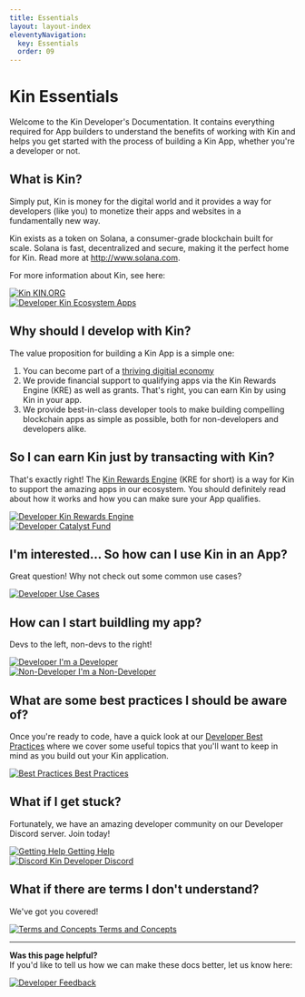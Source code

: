 ```yaml
---
title: Essentials
layout: layout-index
eleventyNavigation:
  key: Essentials
  order: 09
---
```


# Kin Essentials

Welcome to the Kin Developer's Documentation. It contains everything required for App builders to understand the benefits of working with Kin and helps you get started with the process of building a Kin App, whether you're a developer or not.
## What is Kin?

Simply put, Kin is money for the digital world and it provides a way for developers (like you) to monetize their apps and websites in a fundamentally new way.

Kin exists as a token on Solana, a consumer-grade blockchain built for scale. Solana is fast, decentralized and secure, making it the perfect home for Kin. Read more at http://www.solana.com.

For more information about Kin, see here:
<div class='essentials'>
  <a href='https://kin.org' target='_blank'><div class='essential'>
    <img class='essential-icon image-logo' alt='Kin' src='./images/kin_logo.svg'>
    <span class='essential-text image-logo-text'>KIN.ORG</span>
  </div></a>
  <a href='https://kin.org/kin-apps/' target='_blank'><div class='essential'>
    <img class='essential-icon' alt='Developer' src='./images/cubes-solid.svg'>
    <span class='essential-text'>Kin Ecosystem Apps</span>
  </div></a>
</div>



## Why should I develop with Kin?

The value proposition for building a Kin App is a simple one:
1) You can become part of a [thriving digitial economy](https://kin.org/kin-apps)
2) We provide financial support to qualifying apps via the Kin Rewards Engine (KRE) as well as grants. That's right, you can earn Kin by using Kin in your app.
3) We provide best-in-class developer tools to make building compelling blockchain apps as simple as possible, both for non-developers and developers alike.

## So I can earn Kin just by transacting with Kin?
That's exactly right! The [Kin Rewards Engine](/essentials/kin-rewards-engine) (KRE for short) is a way for Kin to support the amazing apps in our ecosystem. You should definitely read about how it works and how you can make sure your App qualifies.

<div class='essentials'>
  <a href='/essentials/kin-rewards-engine/'><div class='essential'>
    <img class='essential-icon' alt='Developer' src='./images/money-bill-trend-up-solid.svg'>
    <span class='essential-text'>Kin Rewards Engine</span>
  </div></a>
  <a href='https://kin.org/catalyst-fund/' target='_blank'><div class='essential'>
    <img class='essential-icon' alt='Developer' src='./images/sack-dollar-solid.svg'>
    <span class='essential-text'>Catalyst Fund</span>
  </div></a>
</div>



## I'm interested... So how can I use Kin in an App?
Great question! Why not check out some common use cases?
<div class='essentials'>
  <a href='/use-cases/'><div class='essential'>
    <img class='essential-icon' alt='Developer' src='./images/diagram-project-solid.svg'>
    <span class='essential-text'>Use Cases</span>
  </div></a>
  
</div>



## How can I start buildling my app?
Devs to the left, non-devs to the right!

<div class='essentials'>
  <a href='/developers/'><div class='essential'>
    <img class='essential-icon' alt='Developer' src='./images/code-solid.svg'>
    <span class='essential-text'>I'm a Developer</span>
  </div></a>
  <a href='/non-developers/'><div class='essential'>
    <img class='essential-icon' alt='Non-Developer' src='./images/computer-mouse-solid.svg'>
    <span class='essential-text giftery-text'>I'm a Non-Developer</span>
  </div></a>
</div>

## What are some best practices I should be aware of?

Once you're ready to code, have a quick look at our [Developer Best Practices](/essentials/best-practices) where we cover some useful topics that you'll want to keep in mind as you build out your Kin application.

<div class='essentials'>
  <a href='/essentials/best-practices/'><div class='essential'>
    <img class='essential-icon' alt='Best Practices' src='./images/rainbow-solid.svg'>
    <span class='essential-text'>Best Practices</span>
  </div></a>
</div>

## What if I get stuck?

Fortunately, we have an amazing developer community on our Developer Discord server. Join today!

<div class='essentials'>
<a href='/essentials/getting-help/'><div class='essential'>
    <img class='essential-icon' alt='Getting Help' src='./images/circle-question-regular.svg'>
    <span class='essential-text'>Getting Help</span>
  </div></a>
  <a href='https://discord.com/invite/kdRyUNmHDn' target='_blank'><div class='essential'>
    <img class='essential-icon' alt='Discord' src='./images/discord-brands.svg'>
    <span class='essential-text'>Kin Developer Discord</span>
  </div></a>
</div>

## What if there are terms I don't understand?

We've got you covered!

<div class='essentials'>
  <a href='/essentials/terms-and-concepts/'><div class='essential'>
    <img class='essential-icon' alt='Terms and Concepts' src='./images/circle-info-solid.svg'>
    <span class='essential-text'>Terms and Concepts</span>
  </div></a>
</div>

***
**Was this page helpful?**<br/>
If you'd like to tell us how we can make these docs better, let us know here:

<div class='contacts-index'>
  <a href='https://forms.gle/qhjcDJR59v8RJsaY7' target='_blank'><div class='contact'>
    <img class='contact-icon' alt='Developer' src='./images/comment-dots-solid.svg'>
    <span class='contact-text'>Feedback</span>
  </div></a>
</div>



